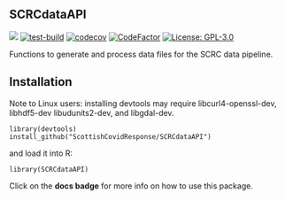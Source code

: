 ## SCRCdataAPI

[![](https://img.shields.io/badge/docs-SCRCdataAPI-blue)](https://scottishcovidresponse.github.io/SCRCdataAPI/)
[![test-build](https://github.com/ScottishCovidResponse/SCRCdataAPI/workflows/build/badge.svg?=1)](https://github.com/ScottishCovidResponse/SCRCdataAPI/actions)
[![codecov](https://codecov.io/gh/ScottishCovidResponse/SCRCdataAPI/branch/master/graph/badge.svg?=1)](https://codecov.io/gh/ScottishCovidResponse/SCRCdataAPI)
[![CodeFactor](https://www.codefactor.io/repository/github/scottishcovidresponse/scrcdataapi/badge)](https://www.codefactor.io/repository/github/scottishcovidresponse/scrcdataapi)
[![License: GPL-3.0](https://img.shields.io/badge/licence-GPL--3-yellow)](https://opensource.org/licenses/GPL-3.0)

Functions to generate and process data files for the SCRC data pipeline.

## Installation

Note to Linux users: installing devtools may require libcurl4-openssl-dev, libhdf5-dev libudunits2-dev, and libgdal-dev.

```{r}
library(devtools)
install_github("ScottishCovidResponse/SCRCdataAPI")
```

and load it into R:

```{r}
library(SCRCdataAPI)
```

Click on the **docs badge** for more info on how to use this package.
